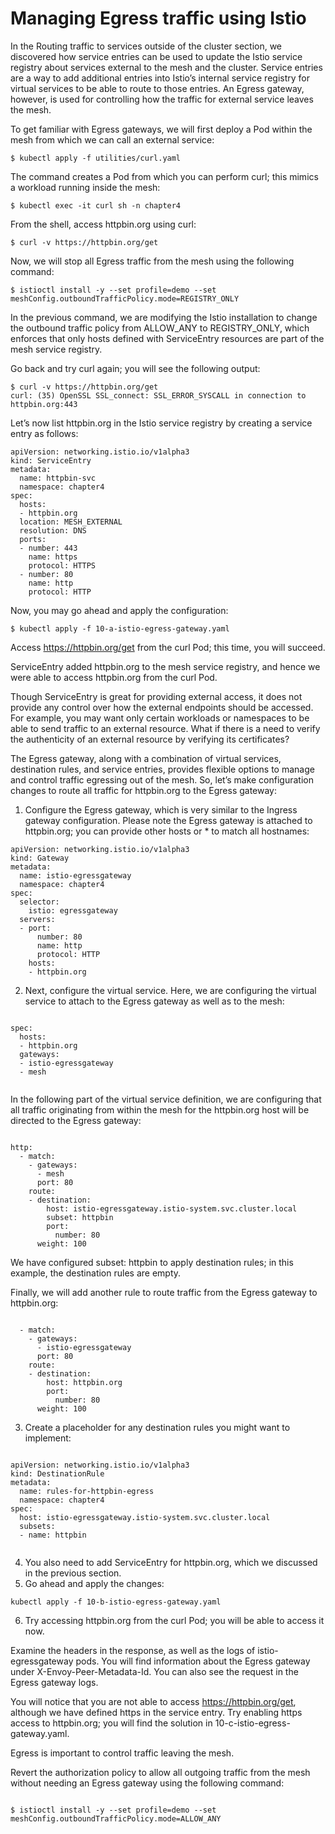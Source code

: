 # Managing Egress traffic using Istio


In the Routing traffic to services outside of the cluster section, we discovered how service entries can be used to update the Istio service registry about services external to the mesh and the cluster. Service entries are a way to add additional entries into Istio’s internal service registry for virtual services to be able to route to those entries. An Egress gateway, however, is used for controlling how the traffic for external service leaves the mesh.

To get familiar with Egress gateways, we will first deploy a Pod within the mesh from which we can call an external service:


```
$ kubectl apply -f utilities/curl.yaml

```

The command creates a Pod from which you can perform curl; this mimics a workload running inside the mesh:



```
$ kubectl exec -it curl sh -n chapter4

```

From the shell, access httpbin.org using curl:

```
$ curl -v https://httpbin.org/get

```

Now, we will stop all Egress traffic from the mesh using the following command:


```
$ istioctl install -y --set profile=demo --set meshConfig.outboundTrafficPolicy.mode=REGISTRY_ONLY

```

In the previous command, we are modifying the Istio installation to change the outbound traffic policy from ALLOW_ANY to REGISTRY_ONLY, which enforces that only hosts defined with ServiceEntry resources are part of the mesh service registry.

Go back and try curl again; you will see the following output:

```
$ curl -v https://httpbin.org/get
curl: (35) OpenSSL SSL_connect: SSL_ERROR_SYSCALL in connection to httpbin.org:443

```

Let’s now list httpbin.org in the Istio service registry by creating a service entry as follows:


```
apiVersion: networking.istio.io/v1alpha3
kind: ServiceEntry
metadata:
  name: httpbin-svc
  namespace: chapter4
spec:
  hosts:
  - httpbin.org
  location: MESH_EXTERNAL
  resolution: DNS
  ports:
  - number: 443
    name: https
    protocol: HTTPS
  - number: 80
    name: http
    protocol: HTTP
```

Now, you may go ahead and apply the configuration:

```
$ kubectl apply -f 10-a-istio-egress-gateway.yaml

```

Access https://httpbin.org/get from the curl Pod; this time, you will succeed.

ServiceEntry added httpbin.org to the mesh service registry, and hence we were able to access httpbin.org from the curl Pod.

Though ServiceEntry is great for providing external access, it does not provide any control over how the external endpoints should be accessed. For example, you may want only certain workloads or namespaces to be able to send traffic to an external resource. What if there is a need to verify the authenticity of an external resource by verifying its certificates?

The Egress gateway, along with a combination of virtual services, destination rules, and service entries, provides flexible options to manage and control traffic egressing out of the mesh. So, let’s make configuration changes to route all traffic for httpbin.org to the Egress gateway:


1. Configure the Egress gateway, which is very similar to the Ingress gateway configuration. Please note the Egress gateway is attached to httpbin.org; you can provide other hosts or * to match all hostnames:

```
apiVersion: networking.istio.io/v1alpha3
kind: Gateway
metadata:
  name: istio-egressgateway
  namespace: chapter4
spec:
  selector:
    istio: egressgateway
  servers:
  - port:
      number: 80
      name: http
      protocol: HTTP
    hosts:
    - httpbin.org
```

2. Next, configure the virtual service. Here, we are configuring the virtual service to attach to the Egress gateway as well as to the mesh:

```

spec:
  hosts:
  - httpbin.org
  gateways:
  - istio-egressgateway
  - mesh


```

In the following part of the virtual service definition, we are configuring that all traffic originating from within the mesh for the httpbin.org host will be directed to the Egress gateway:

```

http:
  - match:
    - gateways:
      - mesh
      port: 80
    route:
    - destination:
        host: istio-egressgateway.istio-system.svc.cluster.local
        subset: httpbin
        port:
          number: 80
      weight: 100

```

We have configured subset: httpbin to apply destination rules; in this example, the destination rules are empty.

Finally, we will add another rule to route traffic from the Egress gateway to httpbin.org:

```

  - match:
    - gateways:
      - istio-egressgateway
      port: 80
    route:
    - destination:
        host: httpbin.org
        port:
          number: 80
      weight: 100

```

3. Create a placeholder for any destination rules you might want to implement:

```

apiVersion: networking.istio.io/v1alpha3
kind: DestinationRule
metadata:
  name: rules-for-httpbin-egress
  namespace: chapter4
spec:
  host: istio-egressgateway.istio-system.svc.cluster.local
  subsets:
  - name: httpbin


```

4. You also need to add ServiceEntry for httpbin.org, which we discussed in the previous section.
5. Go ahead and apply the changes:

```
kubectl apply -f 10-b-istio-egress-gateway.yaml

```

6. Try accessing httpbin.org from the curl Pod; you will be able to access it now.

Examine the headers in the response, as well as the logs of istio-egressgateway pods. You will find information about the Egress gateway under X-Envoy-Peer-Metadata-Id. You can also see the request in the Egress gateway logs.

You will notice that you are not able to access https://httpbin.org/get, although we have defined https in the service entry. Try enabling https access to httpbin.org; you will find the solution in 10-c-istio-egress-gateway.yaml.

Egress is important to control traffic leaving the mesh.

Revert the authorization policy to allow all outgoing traffic from the mesh without needing an Egress gateway using the following command:

```

$ istioctl install -y --set profile=demo --set meshConfig.outboundTrafficPolicy.mode=ALLOW_ANY


```